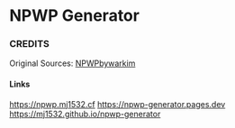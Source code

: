 # NPWP Generator

### CREDITS
Original Sources: [NPWPbywarkim](https://github.com/warkimalhakim/npwpbywarkim)

#### Links
https://npwp.mj1532.cf
https://npwp-generator.pages.dev
https://mj1532.github.io/npwp-generator
